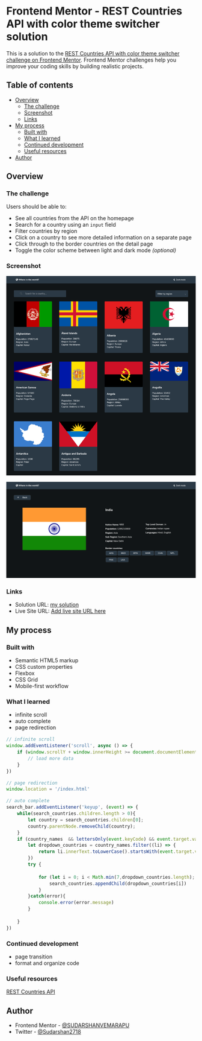 # Frontend Mentor - REST Countries API with color theme switcher solution

This is a solution to the [REST Countries API with color theme switcher challenge on Frontend Mentor](https://www.frontendmentor.io/challenges/rest-countries-api-with-color-theme-switcher-5cacc469fec04111f7b848ca). Frontend Mentor challenges help you improve your coding skills by building realistic projects. 

## Table of contents

- [Overview](#overview)
  - [The challenge](#the-challenge)
  - [Screenshot](#screenshot)
  - [Links](#links)
- [My process](#my-process)
  - [Built with](#built-with)
  - [What I learned](#what-i-learned)
  - [Continued development](#continued-development)
  - [Useful resources](#useful-resources)
- [Author](#author)


## Overview

### The challenge

Users should be able to:

- See all countries from the API on the homepage
- Search for a country using an `input` field
- Filter countries by region
- Click on a country to see more detailed information on a separate page
- Click through to the border countries on the detail page
- Toggle the color scheme between light and dark mode *(optional)*

### Screenshot

![](./images/desktop-dark-v.png)

![](./images/desktop-country.png)



### Links

- Solution URL: [my solution](https://github.com/SUDARSHANVEMARAPU/rest-countries-api.git)
- Live Site URL: [Add live site URL here](https://your-live-site-url.com)

## My process

### Built with

- Semantic HTML5 markup
- CSS custom properties
- Flexbox
- CSS Grid
- Mobile-first workflow


### What I learned

- infinite scroll
- auto complete
- page redirection

```js
// infinite scroll
window.addEventListener('scroll', async () => {
    if (window.scrollY + window.innerHeight >= document.documentElement.scrollHeight - 1) {
        // load more data
    }
})
```
``` js
// page redirection
window.location = '/index.html'
```

``` js
// auto complete
search_bar.addEventListener('keyup', (event) => {
    while(search_countries.children.length > 0){
        let country = search_countries.children[0];
        country.parentNode.removeChild(country);
    }
    if (country_names  && lettersOnly(event.keyCode) && event.target.value.length > 0) {
        let dropdown_countries = country_names.filter((li) => {
            return li.innerText.toLowerCase().startsWith(event.target.value.toLowerCase());
        })
        try {
            
            for (let i = 0; i < Math.min(7,dropdown_countries.length); i++) {
                search_countries.appendChild(dropdown_countries[i])
            }
        }catch(error){
            console.error(error.message)
        }
        
    }
})
```


### Continued development

- page transition
- format and organize code

### Useful resources

[REST Countries API](https://restcountries.eu)


## Author

- Frontend Mentor - [@SUDARSHANVEMARAPU](https://www.frontendmentor.io/profile/SUDARSHANVEMARAPU)
- Twitter - [@Sudarshan2718](https://www.twitter.com/Sudarshan2718)





